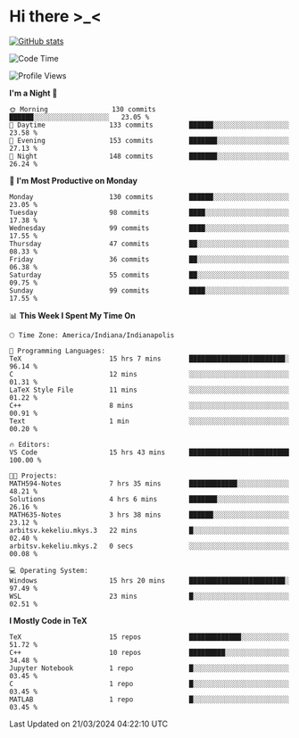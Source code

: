 # Hi there \>_<

[![GitHub stats](https://github-readme-stats.vercel.app/api?username=ARessegetesStery&show_icons=true&theme=transparent)](https://github.com/anuraghazra/github-readme-stats)

<!--START_SECTION:waka-->
![Code Time](http://img.shields.io/badge/Code%20Time-782%20hrs%2010%20mins-blue)

![Profile Views](http://img.shields.io/badge/Profile%20Views-1-blue)

**I'm a Night 🦉** 

```text
🌞 Morning                130 commits         ██████░░░░░░░░░░░░░░░░░░░   23.05 % 
🌆 Daytime                133 commits         ██████░░░░░░░░░░░░░░░░░░░   23.58 % 
🌃 Evening                153 commits         ███████░░░░░░░░░░░░░░░░░░   27.13 % 
🌙 Night                  148 commits         ███████░░░░░░░░░░░░░░░░░░   26.24 % 
```
📅 **I'm Most Productive on Monday** 

```text
Monday                   130 commits         ██████░░░░░░░░░░░░░░░░░░░   23.05 % 
Tuesday                  98 commits          ████░░░░░░░░░░░░░░░░░░░░░   17.38 % 
Wednesday                99 commits          ████░░░░░░░░░░░░░░░░░░░░░   17.55 % 
Thursday                 47 commits          ██░░░░░░░░░░░░░░░░░░░░░░░   08.33 % 
Friday                   36 commits          ██░░░░░░░░░░░░░░░░░░░░░░░   06.38 % 
Saturday                 55 commits          ██░░░░░░░░░░░░░░░░░░░░░░░   09.75 % 
Sunday                   99 commits          ████░░░░░░░░░░░░░░░░░░░░░   17.55 % 
```


📊 **This Week I Spent My Time On** 

```text
🕑︎ Time Zone: America/Indiana/Indianapolis

💬 Programming Languages: 
TeX                      15 hrs 7 mins       ████████████████████████░   96.14 % 
C                        12 mins             ░░░░░░░░░░░░░░░░░░░░░░░░░   01.31 % 
LaTeX Style File         11 mins             ░░░░░░░░░░░░░░░░░░░░░░░░░   01.22 % 
C++                      8 mins              ░░░░░░░░░░░░░░░░░░░░░░░░░   00.91 % 
Text                     1 min               ░░░░░░░░░░░░░░░░░░░░░░░░░   00.20 % 

🔥 Editors: 
VS Code                  15 hrs 43 mins      █████████████████████████   100.00 % 

🐱‍💻 Projects: 
MATH594-Notes            7 hrs 35 mins       ████████████░░░░░░░░░░░░░   48.21 % 
Solutions                4 hrs 6 mins        ███████░░░░░░░░░░░░░░░░░░   26.16 % 
MATH635-Notes            3 hrs 38 mins       ██████░░░░░░░░░░░░░░░░░░░   23.12 % 
arbitsv.kekeliu.mkys.3   22 mins             █░░░░░░░░░░░░░░░░░░░░░░░░   02.40 % 
arbitsv.kekeliu.mkys.2   0 secs              ░░░░░░░░░░░░░░░░░░░░░░░░░   00.08 % 

💻 Operating System: 
Windows                  15 hrs 20 mins      ████████████████████████░   97.49 % 
WSL                      23 mins             █░░░░░░░░░░░░░░░░░░░░░░░░   02.51 % 
```

**I Mostly Code in TeX** 

```text
TeX                      15 repos            █████████████░░░░░░░░░░░░   51.72 % 
C++                      10 repos            █████████░░░░░░░░░░░░░░░░   34.48 % 
Jupyter Notebook         1 repo              █░░░░░░░░░░░░░░░░░░░░░░░░   03.45 % 
C                        1 repo              █░░░░░░░░░░░░░░░░░░░░░░░░   03.45 % 
MATLAB                   1 repo              █░░░░░░░░░░░░░░░░░░░░░░░░   03.45 % 
```




 Last Updated on 21/03/2024 04:22:10 UTC
<!--END_SECTION:waka-->

